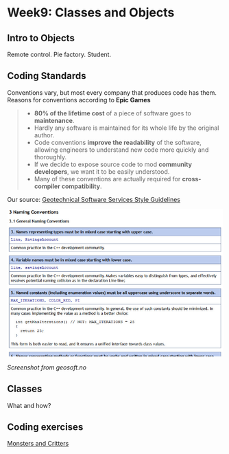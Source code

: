 # Week9: Classes and Objects

## Intro to Objects

Remote control. Pie factory. Student.

## Coding Standards

Conventions vary, but most every company that produces code has them. Reasons for conventions according to **Epic Games**

>
> * **80% of the lifetime cost** of a piece of software goes to **maintenance**.
> * Hardly any software is maintained for its whole life by the original author.
> * Code conventions **improve the readability** of the software, allowing engineers to understand new code more quickly and thoroughly.
> * If we decide to expose source code to mod **community developers**, we want it to be easily understood.
> * Many of these conventions are actually required for **cross-compiler compatibility**.

Our source: 
[Geotechnical Software Services Style Guidelines](http://geosoft.no/development/cppstyle.html)

![Geosoft screenshot](assets/week9/geosoft1.jpg)

_Screenshot from geosoft.no_

## Classes

What and how?

## Coding exercises

[Monsters and Critters](http://dannymcgillick.github.io/mds/ISE201/week9_code.html)